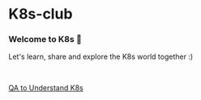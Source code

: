 # K8s-club

### Welcome to K8s 👋

Let's learn, share and explore the K8s world together :)

<br>

[QA to Understand K8s](https://github.com/astraw99/K8s-club/blob/master/QA%20to%20Understand%20K8s.md)
